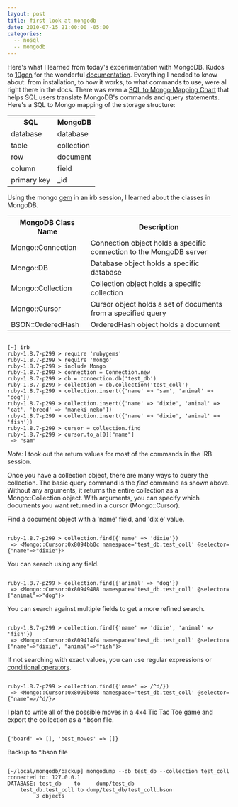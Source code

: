 ```yaml
---
layout: post
title: first look at mongodb
date: 2010-07-15 21:00:00 -05:00
categories:
  -- nosql
  -- mongodb
---
```


Here's what I learned from today's experimentation with MongoDB.  Kudos to [10gen](http://10gen.com/) for the wonderful [documentation](http://www.mongodb.org/display/DOCS/Ruby+Language+Center).  Everything I needed to know about: from installation, to how it works, to what commands to use, were all right there in the docs.  There was even a [SQL to Mongo Mapping Chart](http://www.mongodb.org/display/DOCS/SQL+to+Mongo+Mapping+Chart) that helps SQL users translate MongoDB's commands and query statements.  Here's a SQL to Mongo mapping of the storage structure:

<table>
<tr><th>SQL</th><th>MongoDB</th></tr>
<tr><td>database</td><td>database</td></tr>
<tr class='even'><td>table</td><td>collection</td></tr>
<tr><td>row</td><td>document</td></tr>
<tr class='even'><td>column</td><td>field</td></tr>
<tr><td>primary key</td><td>_id</td></tr>
</table>

Using the mongo [gem](http://rubygems.org/gems/mongo) in an irb session, I learned about the classes in MongoDB.

<table>
<tr><th>MongoDB Class Name</th><th>Description</th></tr>
<tr><td>Mongo::Connection</td><td>Connection object holds a specific connection to the MongoDB server</td></tr>
<tr class='even'><td>Mongo::DB</td><td>Database object holds a specific database</td></tr>
<tr><td>Mongo::Collection</td><td>Collection object holds a specific collection</td></tr>
<tr class='even'><td>Mongo::Cursor</td><td>Cursor object holds a set of documents from a specified query</td></tr>
<tr><td>BSON::OrderedHash</td><td>OrderedHash object holds a document</td></tr>
</table>

<pre><code class="no-highlight">
[~] irb
ruby-1.8.7-p299 > require 'rubygems'
ruby-1.8.7-p299 > require 'mongo'
ruby-1.8.7-p299 > include Mongo
ruby-1.8.7-p299 > connection = Connection.new
ruby-1.8.7-p299 > db = connection.db('test_db')
ruby-1.8.7-p299 > collection = db.collection('test_coll')
ruby-1.8.7-p299 > collection.insert({'name' => 'sam', 'animal' => 'dog'})
ruby-1.8.7-p299 > collection.insert({'name' => 'dixie', 'animal' => 'cat', 'breed' => 'maneki neko'})
ruby-1.8.7-p299 > collection.insert({'name' => 'dixie', 'animal' => 'fish'})
ruby-1.8.7-p299 > cursor = collection.find
ruby-1.8.7-p299 > cursor.to_a[0]["name"]
 => "sam"
</code></pre>

*Note:* I took out the return values for most of the commands in the IRB session.

Once you have a collection object, there are many ways to query the collection.  The basic query command is the *find* command as shown above.  Without any arguments, it returns the entire collection as a Mongo::Collection object.  With arguments, you can specify which documents you want returned in a cursor (Mongo::Cursor).

Find a document object with a 'name' field, and 'dixie' value.

<pre><code class="no-highlight">
ruby-1.8.7-p299 > collection.find({'name' => 'dixie'})
 => &lt;Mongo::Cursor:0x8094bb0c namespace='test_db.test_coll' @selector={"name"=>"dixie"}>
</code></pre>

You can search using any field.

<pre><code class="no-highlight">
ruby-1.8.7-p299 > collection.find({'animal' => 'dog'})
 => &lt;Mongo::Cursor:0x80949488 namespace='test_db.test_coll' @selector={"animal"=>"dog"}>
</code></pre>

You can search against multiple fields to get a more refined search.

<pre><code class="no-highlight">
ruby-1.8.7-p299 > collection.find({'name' => 'dixie', 'animal' => 'fish'})
 => &lt;Mongo::Cursor:0x809414f4 namespace='test_db.test_coll' @selector={"name"=>"dixie", "animal"=>"fish"}>
</code></pre>

If not searching with exact values, you can use regular expressions or [conditional operators](http://www.mongodb.org/display/DOCS/Advanced+Queries).

<pre><code class="no-highlight">
ruby-1.8.7-p299 > collection.find({'name' => /^d/})
 => &lt;Mongo::Cursor:0x8090b048 namespace='test_db.test_coll' @selector={"name"=>/^d/}>
</code></pre>

I plan to write all of the possible moves in a 4x4 Tic Tac Toe game and export the collection as a \*.bson file.

<pre><code class="no-highlight">
{'board' => [], 'best_moves' => []}
</code></pre>

Backup to \*.bson file

<pre><code class="no-highlight">
[~/local/mongodb/backup] mongodump --db test_db --collection test_coll
connected to: 127.0.0.1
DATABASE: test_db	 to 	dump/test_db
	test_db.test_coll to dump/test_db/test_coll.bson
		 3 objects
</code></pre>

